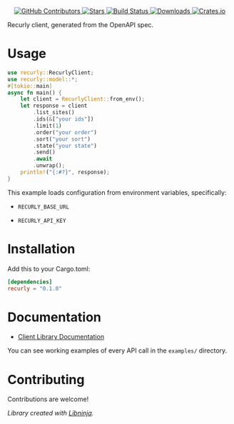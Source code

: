 <div id="top"></div>

<p align="center">
    <a href="https://github.com/libninjacom/recurly-rs/graphs/contributors">
        <img src="https://img.shields.io/github/contributors/libninjacom/recurly-rs.svg?style=flat-square" alt="GitHub Contributors" />
    </a>
    <a href="https://github.com/libninjacom/recurly-rs/stargazers">
        <img src="https://img.shields.io/github/stars/libninjacom/recurly-rs.svg?style=flat-square" alt="Stars" />
    </a>
    <a href="https://github.com/libninjacom/recurly-rs/actions">
        <img src="https://img.shields.io/github/workflow/status/libninjacom/recurly-rs/CI?style=flat-square" alt="Build Status" />
    </a>
    
<a href="https://crates.io/crates/recurly">
    <img src="https://img.shields.io/crates/d/recurly?style=flat-square" alt="Downloads" />
</a>
<a href="https://crates.io/crates/recurly">
    <img src="https://img.shields.io/crates/v/recurly?style=flat-square" alt="Crates.io" />
</a>

</p>

Recurly client, generated from the OpenAPI spec.

# Usage

```rust
use recurly::RecurlyClient;
use recurly::model::*;
#[tokio::main]
async fn main() {
    let client = RecurlyClient::from_env();
    let response = client
        .list_sites()
        .ids(&["your ids"])
        .limit(1)
        .order("your order")
        .sort("your sort")
        .state("your state")
        .send()
        .await
        .unwrap();
    println!("{:#?}", response);
}

```

This example loads configuration from environment variables, specifically:

* `RECURLY_BASE_URL`

* `RECURLY_API_KEY`



# Installation

Add this to your Cargo.toml:

```toml
[dependencies]
recurly = "0.1.0"
```


# Documentation



* [Client Library Documentation](https://docs.rs/recurly)


You can see working examples of every API call in the `examples/` directory.

# Contributing

Contributions are welcome!

*Library created with [Libninja](https://www.libninja.com).*
